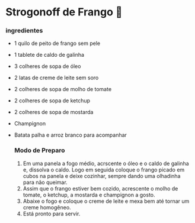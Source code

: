 # Strogonoff de Frango :chicken:

### ingredientes

- 1 quilo de peito de frango sem pele

- 1 tablete de caldo de galinha

- 3 colheres de sopa de óleo

- 2 latas de creme de leite sem soro

- 2 colheres de sopa de molho de tomate

- 2 colheres de sopa de ketchup

- 2 colheres de sopa de mostarda

- Champignon

- Batata palha e arroz branco para acompanhar

  ### Modo de Preparo

  1. Em uma panela a fogo médio, acrscente o óleo e o caldo de galinha e, dissolva o caldo. Logo em seguida coloque o frango picado em cubos na panela e deixe cozinhar, sempre dando uma olhadinha para não queimar.
  2. Assim que o frango estiver bem cozido, acrescente o molho de tomate, o ketchup, a mostarda e champignon a gosto.
  3. Abaixe o fogo e coloque o creme de leite e mexa bem até tornar um creme homogêneo.
  4. Está pronto para servir.

